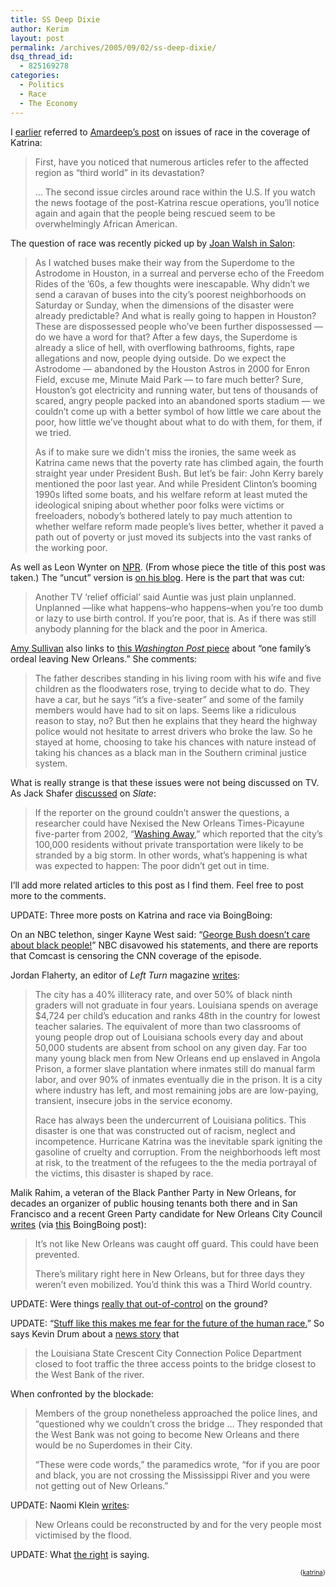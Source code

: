 ```yaml
---
title: SS Deep Dixie
author: Kerim
layout: post
permalink: /archives/2005/09/02/ss-deep-dixie/
dsq_thread_id:
  - 825169278
categories:
  - Politics
  - Race
  - The Economy
---
```

I <a href="http://test.oxus.net/archives/2005/08/30/new-orleans/" onclick="_gaq.push(['_trackEvent', 'outbound-article', 'http://test.oxus.net/archives/2005/08/30/new-orleans/', 'earlier']);" >earlier</a> referred to <a href="http://www.lehigh.edu/~amsp/2005/08/race-and-hurricane-katrina-two.html" onclick="_gaq.push(['_trackEvent', 'outbound-article', 'http://www.lehigh.edu/~amsp/2005/08/race-and-hurricane-katrina-two.html', 'Amardeep&#8217;s post']);" >Amardeep&#8217;s post</a> on issues of race in the coverage of Katrina:

> First, have you noticed that numerous articles refer to the affected region as &#8220;third world&#8221; in its devastation?
> 
> &#8230; The second issue circles around race within the U.S. If you watch the news footage of the post-Katrina rescue operations, you&#8217;ll notice again and again that the people being rescued seem to be overwhelmingly African American.

The question of race was recently picked up by <a href="http://www.salon.com/opinion/feature/2005/09/01/katrina_race/index.html" onclick="_gaq.push(['_trackEvent', 'outbound-article', 'http://www.salon.com/opinion/feature/2005/09/01/katrina_race/index.html', 'Joan Walsh in Salon']);" >Joan Walsh in Salon</a>:

> As I watched buses make their way from the Superdome to the Astrodome in Houston, in a surreal and perverse echo of the Freedom Rides of the &#8217;60s, a few thoughts were inescapable. Why didn&#8217;t we send a caravan of buses into the city&#8217;s poorest neighborhoods on Saturday or Sunday, when the dimensions of the disaster were already predictable? And what is really going to happen in Houston? These are dispossessed people who&#8217;ve been further dispossessed &#8212; do we have a word for that? After a few days, the Superdome is already a slice of hell, with overflowing bathrooms, fights, rape allegations and now, people dying outside. Do we expect the Astrodome &#8212; abandoned by the Houston Astros in 2000 for Enron Field, excuse me, Minute Maid Park &#8212; to fare much better? Sure, Houston&#8217;s got electricity and running water, but tens of thousands of scared, angry people packed into an abandoned sports stadium &#8212; we couldn&#8217;t come up with a better symbol of how little we care about the poor, how little we&#8217;ve thought about what to do with them, for them, if we tried.
> 
> As if to make sure we didn&#8217;t miss the ironies, the same week as Katrina came news that the poverty rate has climbed again, the fourth straight year under President Bush. But let&#8217;s be fair: John Kerry barely mentioned the poor last year. And while President Clinton&#8217;s booming 1990s lifted some boats, and his welfare reform at least muted the ideological sniping about whether poor folks were victims or freeloaders, nobody&#8217;s bothered lately to pay much attention to whether welfare reform made people&#8217;s lives better, whether it paved a path out of poverty or just moved its subjects into the vast ranks of the working poor. 

As well as Leon Wynter on <a href="http://www.npr.org/templates/story/story.php?storyId=4830504" onclick="_gaq.push(['_trackEvent', 'outbound-article', 'http://www.npr.org/templates/story/story.php?storyId=4830504', 'NPR']);" >NPR</a>. (From whose piece the title of this post was taken.) The &#8220;uncut&#8221; version is <a href="http://theamericanrace.typepad.com/tar/2005/09/katrina_the_per.html#more" onclick="_gaq.push(['_trackEvent', 'outbound-article', 'http://theamericanrace.typepad.com/tar/2005/09/katrina_the_per.html#more', 'on his blog']);" >on his blog</a>. Here is the part that was cut:

> Another TV ‘relief official’ said Auntie was just plain unplanned. Unplanned —like what happens&#8211;who happens&#8211;when you’re too dumb or lazy to use birth control. If you’re poor, that is. As if there was still anybody planning for the black and the poor in America.

<a href="http://www.washingtonmonthly.com/archives/individual/2005_09/007029.php" onclick="_gaq.push(['_trackEvent', 'outbound-article', 'http://www.washingtonmonthly.com/archives/individual/2005_09/007029.php', 'Amy Sullivan']);" >Amy Sullivan</a> also links to <a href="http://www.washingtonpost.com/wp-dyn/content/article/2005/09/01/AR2005090102305.html" onclick="_gaq.push(['_trackEvent', 'outbound-article', 'http://www.washingtonpost.com/wp-dyn/content/article/2005/09/01/AR2005090102305.html', 'this Washington Post piece']);" >this <em>Washington Post</em> piece</a> about &#8220;one family&#8217;s ordeal leaving New Orleans.&#8221; She comments:

> The father describes standing in his living room with his wife and five children as the floodwaters rose, trying to decide what to do. They have a car, but he says &#8220;it&#8217;s a five-seater&#8221; and some of the family members would have had to sit on laps. Seems like a ridiculous reason to stay, no? But then he explains that they heard the highway police would not hesitate to arrest drivers who broke the law. So he stayed at home, choosing to take his chances with nature instead of taking his chances as a black man in the Southern criminal justice system.

What is really strange is that these issues were not being discussed on TV. As Jack Shafer <a href="http://slate.msn.com/id/2124688/nav/tap2/device/html40/workarea/3/" onclick="_gaq.push(['_trackEvent', 'outbound-article', 'http://slate.msn.com/id/2124688/nav/tap2/device/html40/workarea/3/', 'discussed']);" >discussed</a> on *Slate*:

> If the reporter on the ground couldn&#8217;t answer the questions, a researcher could have Nexised the New Orleans Times-Picayune five-parter from 2002, &#8220;<a href="http://www.nola.com/printer/printer.ssf?/washingaway/" onclick="_gaq.push(['_trackEvent', 'outbound-article', 'http://www.nola.com/printer/printer.ssf?/washingaway/', 'Washing Away']);" >Washing Away</a>,&#8221; which reported that the city&#8217;s 100,000 residents without private transportation were likely to be stranded by a big storm. In other words, what&#8217;s happening is what was expected to happen: The poor didn&#8217;t get out in time.

I&#8217;ll add more related articles to this post as I find them. Feel free to post more to the comments.

UPDATE: Three more posts on Katrina and race via BoingBoing:

On an NBC telethon, singer Kayne West said: &#8220;<a href="http://www.boingboing.net/2005/09/03/kanye_west_george_bu.html" onclick="_gaq.push(['_trackEvent', 'outbound-article', 'http://www.boingboing.net/2005/09/03/kanye_west_george_bu.html', 'George Bush doesn&#8217;t care about black people!']);" >George Bush doesn&#8217;t care about black people!</a>&#8221; NBC disavowed his statements, and there are reports that Comcast is censoring the CNN coverage of the episode.

Jordan Flaherty, an editor of *Left Turn* magazine <a href="http://www.boingboing.net/2005/09/03/katrina_firsthand_no.html" onclick="_gaq.push(['_trackEvent', 'outbound-article', 'http://www.boingboing.net/2005/09/03/katrina_firsthand_no.html', 'writes']);" >writes</a>:

> The city has a 40% illiteracy rate, and over 50% of black ninth graders will not graduate in four years. Louisiana spends on average $4,724 per child&#8217;s education and ranks 48th in the country for lowest teacher salaries. The equivalent of more than two classrooms of young people drop out of Louisiana schools every day and about 50,000 students are absent from school on any given day. Far too many young black men from New Orleans end up enslaved in Angola Prison, a former slave plantation where inmates still do manual farm labor, and over 90% of inmates eventually die in the prison. It is a city where industry has left, and most remaining jobs are are low-paying, transient, insecure jobs in the service economy.
> 
> Race has always been the undercurrent of Louisiana politics. This disaster is one that was constructed out of racism, neglect and incompetence. Hurricane Katrina was the inevitable spark igniting the gasoline of cruelty and corruption. From the neighborhoods left most at risk, to the treatment of the refugees to the the media portrayal of the victims, this disaster is shaped by race. 

Malik Rahim, a veteran of the Black Panther Party in New Orleans, for decades an organizer of public housing tenants both there and in San Francisco and a recent Green Party candidate for New Orleans City Council <a href="http://news.ncmonline.com/news/view_article.html?article_id=540b370519e0aeb3d1558b121761454e" onclick="_gaq.push(['_trackEvent', 'outbound-article', 'http://news.ncmonline.com/news/view_article.html?article_id=540b370519e0aeb3d1558b121761454e', 'writes']);" >writes</a> (via <a href="http://www.boingboing.net/2005/09/03/katrina_account_of_m.html" onclick="_gaq.push(['_trackEvent', 'outbound-article', 'http://www.boingboing.net/2005/09/03/katrina_account_of_m.html', 'this']);" >this</a> BoingBoing post):

> It&#8217;s not like New Orleans was caught off guard. This could have been prevented.
> 
> There&#8217;s military right here in New Orleans, but for three days they weren&#8217;t even mobilized. You&#8217;d think this was a Third World country. 

UPDATE: Were things <a href="http://www.guardian.co.uk/print/0,3858,5278554-103681,00.html" onclick="_gaq.push(['_trackEvent', 'outbound-article', 'http://www.guardian.co.uk/print/0,3858,5278554-103681,00.html', 'really that out-of-control']);" >really that out-of-control</a> on the ground?

UPDATE: &#8220;<a href="http://www.washingtonmonthly.com/archives/individual/2005_09/007087.php" onclick="_gaq.push(['_trackEvent', 'outbound-article', 'http://www.washingtonmonthly.com/archives/individual/2005_09/007087.php', 'Stuff like this makes me fear for the future of the human race.']);" >Stuff like this makes me fear for the future of the human race.</a>&#8221; So says Kevin Drum about a <a href="http://washtimes.com/upi/20050908-112433-4907r.htm" onclick="_gaq.push(['_trackEvent', 'outbound-article', 'http://washtimes.com/upi/20050908-112433-4907r.htm', 'news story']);" >news story</a> that

> the Louisiana State Crescent City Connection Police Department closed to foot traffic the three access points to the bridge closest to the West Bank of the river.

When confronted by the blockade:

> Members of the group nonetheless approached the police lines, and &#8220;questioned why we couldn&#8217;t cross the bridge &#8230; They responded that the West Bank was not going to become New Orleans and there would be no Superdomes in their City.
> 
> &#8220;These were code words,&#8221; the paramedics wrote, &#8220;for if you are poor and black, you are not crossing the Mississippi River and you were not getting out of New Orleans.&#8221;

UPDATE: Naomi Klein <a href="http://www.guardian.co.uk/comment/story/0,3604,1565939,00.html" onclick="_gaq.push(['_trackEvent', 'outbound-article', 'http://www.guardian.co.uk/comment/story/0,3604,1565939,00.html', 'writes']);" >writes</a>:

> New Orleans could be reconstructed by and for the very people most victimised by the flood.

UPDATE: What <a href="http://www.washingtonmonthly.com/archives/individual/2005_09/007092.php" onclick="_gaq.push(['_trackEvent', 'outbound-article', 'http://www.washingtonmonthly.com/archives/individual/2005_09/007092.php', 'the right']);" >the right</a> is saying.  
<!-- technorati tags start -->

<div style="text-align:right;">
  <span style="font-size:x-small;">{<a href="http://www.technorati.com/tag/katrina" onclick="_gaq.push(['_trackEvent', 'outbound-article', 'http://www.technorati.com/tag/katrina', 'katrina']);"  rel="tag">katrina</a>}</span>


<!-- technorati tags end -->

